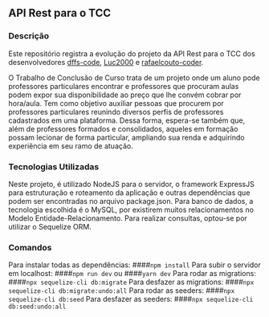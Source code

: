 ## API Rest para o TCC
### Descrição
Este repositório registra a evolução do projeto da API Rest para o TCC dos desenvolvedores 
[dffs-code](http://https://github.com/dffs-code "dff-code"), [Luc2000](https://github.com/Luc2000) e [rafaelcouto-coder](https://github.com/rafaelcouto-coder).

O Trabalho de Conclusão de Curso trata de um projeto onde um aluno pode professores particulares encontrar e professores que procuram aulas podem expor sua disponibilidade ao preço que lhe convém cobrar por hora/aula.
Tem como objetivo auxiliar pessoas que procurem por professores particulares reunindo diversos perfis de professores cadastrados em uma plataforma. Dessa forma, espera-se também que, além de professores formados e consolidados, aqueles em formação possam lecionar de forma particular, ampliando sua renda e adquirindo experiência em seu ramo de atuação. 
### Tecnologias Utilizadas

Neste projeto, é utilizado NodeJS para o servidor, o framework ExpressJS para estruturação e roteamento da aplicação e outras dependências que podem ser encontradas no arquivo package.json.
Para banco de dados, a tecnologia escolhida é o MySQL, por existirem muitos relacionamentos no Modelo Entidade-Relacionamento. Para realizar consultas, optou-se por utilizar o Sequelize ORM. 

### Comandos 

Para instalar todas as dependências:
####`npm install`
Para subir o servidor em localhost:
####`npm run dev` 
ou 
####`yarn dev`
Para rodar as migrations:
####`npx sequelize-cli db:migrate`
Para desfazer as migrations:
####`npx sequelize-cli db:migrate:undo:all`
Para rodar as seeders:
####`npx sequelize-cli db:seed`
Para desfazer as seeders:
####`npx sequelize-cli db:seed:undo:all`